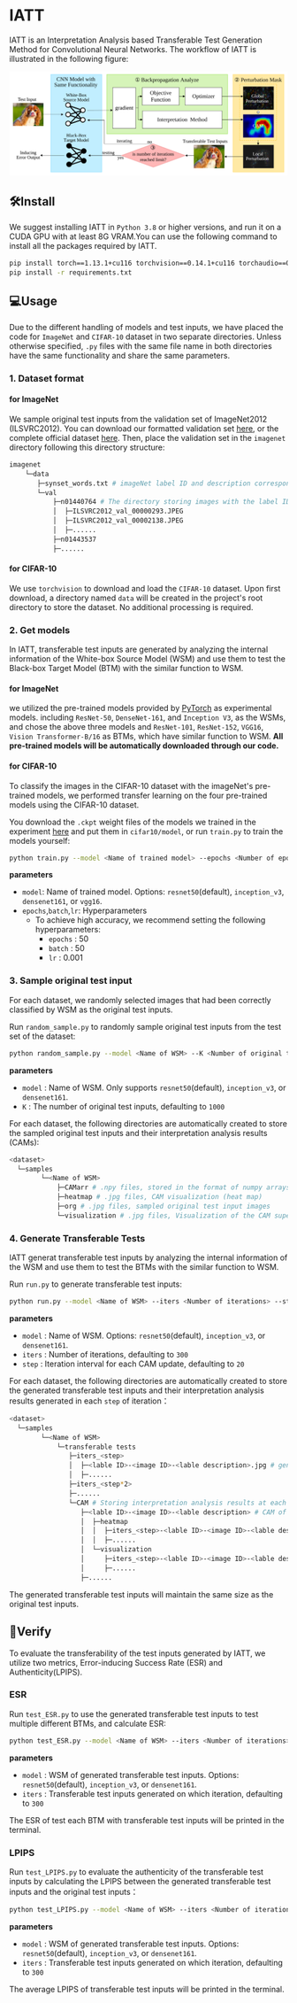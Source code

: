 # IATT

IATT is an Interpretation Analysis based Transferable Test Generation Method for Convolutional Neural Networks. The workflow of IATT is illustrated in the following figure:

![The Workflow of IATT](/images/workflow.svg "The Workflow of IATT")

## 🛠️Install

We suggest installing IATT in `Python 3.8` or higher versions, and run it on a CUDA GPU with at least 8G VRAM.You can use the following command to install all the packages required by IATT.

```bash
pip install torch==1.13.1+cu116 torchvision==0.14.1+cu116 torchaudio==0.13.1 --extra-index-url https://download.pytorch.org/whl/cu116
pip install -r requirements.txt
```

## 💻Usage

Due to the different handling of models and test inputs, we have placed the code for `ImageNet` and `CIFAR-10` dataset in two separate directories. Unless otherwise specified, `.py` files with the same file name in both directories have the same functionality and share the same parameters.

### 1. Dataset format

#### for ImageNet

We sample original test inputs from the validation set of ImageNet2012 (ILSVRC2012). You can download our formatted validation set [here](https://drive.google.com/file/d/1As-8IfRNbcQjAR3ev7GIHFtv2bzclXal/view?usp=sharing), or the complete official dataset [here](https://image-net.org/challenges/LSVRC/2012/2012-downloads.php). Then, place the validation set in the `imagenet` directory following this directory structure:

```bash
imagenet     
    └─data
       ├─synset_words.txt # imageNet label ID and description correspondence (already exists)                   
       └─val                   
           ├─n01440764 # The directory storing images with the label ID n01440764
           │  ├─ILSVRC2012_val_00000293.JPEG
           │  ├─ILSVRC2012_val_00002138.JPEG
           │  ├─......       
           ├─n01443537   
           ├─......
```

#### for CIFAR-10

We use `torchvision` to download and load the `CIFAR-10` dataset. Upon first download, a directory named `data` will be created in the project's root directory to store the dataset. No additional processing is required.

### 2. Get models

In IATT, transferable test inputs are generated by analyzing the internal information of the White-box Source Model (WSM) and use them to test the Black-box Target Model (BTM) with the similar function to WSM.

#### for ImageNet

we utilized the pre-trained models provided by [PyTorch](https://pytorch.org/vision/stable/models.html) as experimental models. including `ResNet-50`, `DenseNet-161`, and `Inception V3`, as the WSMs, and chose the above three models and `ResNet-101`, `ResNet-152`, `VGG16`, `Vision Transformer-B/16` as BTMs, which have similar function to WSM. **All pre-trained models will be automatically downloaded through our code.**

#### for CIFAR-10

To classify the images in the CIFAR-10 dataset with the imageNet's pre-trained models, we performed transfer learning on the four pre-trained models using the CIFAR-10 dataset.

You download the `.ckpt` weight files of the models we trained in the experiment [here](https://drive.google.com/drive/folders/1GVcJGUl02UR8p-YVYCJ9Q9xZKlz0liKG?usp=sharing) and put them in `cifar10/model`, or run `train.py` to train the models yourself:

```bash
python train.py --model <Name of trained model> --epochs <Number of epochs> --batch <batch_size> --lr <learning_rate>
```

**parameters**

* `model`: Name of trained model. Options: `resnet50`(default), `inception_v3`, `densenet161`, or `vgg16`.
* `epochs`,`batch`,`lr`: Hyperparameters
  * To achieve high accuracy, we recommend setting the following hyperparameters:
    * `epochs` : 50
    * `batch` : 50
    * `lr` : 0.001

### 3. Sample original test input

For each dataset, we randomly selected images that had been correctly classified by WSM as the original test inputs.

Run `random_sample.py` to randomly sample original test inputs from the test set of the dataset:

```bash
python random_sample.py --model <Name of WSM> --K <Number of original test inputs>
```

**parameters**

* `model` : Name of WSM. Only supports `resnet50`(default), `inception_v3`, or `densenet161`.
* `K` : The number of original test inputs, defaulting to `1000`

For each dataset, the following directories are automatically created to store the sampled original test inputs and
their interpretation analysis results (CAMs):

```bash
<dataset>
  └─samples
        └─<Name of WSM>
            ├─CAMarr # .npy files, stored in the format of numpy arrays for CAMs
            ├─heatmap # .jpg files, CAM visualization (heat map)
            ├─org # .jpg files, sampled original test input images
            └─visualization # .jpg files, Visualization of the CAM superimposed on the original test inputs
```

### 4. Generate Transferable Tests

IATT generat transferable test inputs by analyzing the internal information of the WSM and use them to test the BTMs with the similar function to WSM.

Run `run.py` to generate transferable test inputs:

```bash
python run.py --model <Name of WSM> --iters <Number of iterations> --step <Iteration interval for each CAM update>
```

**parameters**

* `model` : Name of WSM. Options: `resnet50`(default), `inception_v3`, or `densenet161`.
* `iters` : Number of iterations, defaulting to `300`
* `step` : Iteration interval for each CAM update, defaulting to `20`

For each dataset, the following directories are automatically created to store the generated transferable test inputs and their interpretation analysis results generated in each `step` of iteration：

```bash
<dataset>
  └─samples
        └─<Name of WSM>
            └─transferable tests
               ├─iters_<step>
               │  ├─<lable ID>-<image ID>-<lable description>.jpg # generated transferable test
               │  ├─......
               ├─iters_<step*2>
               ├─......
               └─CAM # Storing interpretation analysis results at each step of iteration
                  ├─<lable ID>-<image ID>-<lable description> # CAM of same-name transferable test inputs
                  │  ├─heatmap
                  │  │  ├─iters_<step>-<lable ID>-<image ID>-<lable description>.jpg 
                  │  │  ├─......
                  │  └─visualization
                  │     ├─iters_<step>-<lable ID>-<image ID>-<lable description>.jpg
                  │     ├─......
                  ├─......
```

The generated transferable test inputs will maintain the same size as the original test inputs.

## 🧪Verify

To evaluate the transferability of the test inputs generated by IATT, we utilize two metrics, Error-inducing Success Rate (ESR) and Authenticity(LPIPS).

### ESR

Run `test_ESR.py` to use the generated transferable test inputs to test multiple different BTMs, and calculate ESR:
```bash
python test_ESR.py --model <Name of WSM> --iters <Number of iterations>
```

**parameters**
* `model` : WSM of generated transferable test inputs. Options: `resnet50`(default), `inception_v3`, or `densenet161`.
* `iters` : Transferable test inputs generated on which iteration, defaulting to `300`

The ESR of test each BTM with transferable test inputs will be printed in the terminal.

### LPIPS

Run `test_LPIPS.py` to evaluate the authenticity of the transferable test inputs by calculating the LPIPS between the generated transferable test inputs and the original test inputs：
```bash
python test_LPIPS.py --model <Name of WSM> --iters <Number of iterations>
```

**parameters**
* `model` : WSM of generated transferable test inputs. Options: `resnet50`(default), `inception_v3`, or `densenet161`.
* `iters` : Transferable test inputs generated on which iteration, defaulting to `300`

The average LPIPS of transferable test inputs will be printed in the terminal.
